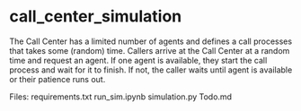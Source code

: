 # call_center_simulation

The Call Center has a limited number of agents and defines a call processes that takes some (random) time. 
Callers arrive at the Call Center at a random time and request an agent.
If one agent is available, they start the call process and wait for it to finish. 
If not, the caller waits until agent is available or their patience runs out.

Files:
requirements.txt
run_sim.ipynb
simulation.py
Todo.md
